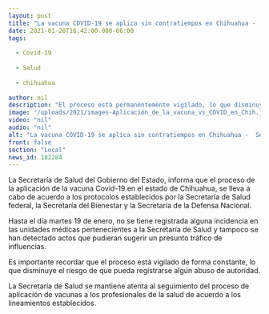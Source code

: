```yaml
---
layout: post
title: "La vacuna COVID-19 se aplica sin contratiempos en Chihuahua -  Secretaría de Salud"
date: 2021-01-20T16:42:00.000-06:00
tags:
  
  - Covid-19
  
  - Salud
  
  - chihuahua
  
author: nil
description: "El proceso está permanentemente vigilado, lo que disminuye el riesgo de que pueda registrarse alguna situación irregular"
image: "/uploads/2021/images-Aplicación_de_la_vacuna_vs_COVID_en_Chih.jpeg"
video: "nil"
audio: "nil"
alt: "La vacuna COVID-19 se aplica sin contratiempos en Chihuahua -  Secretaría de Salud"
front: false
section: "Local"
news_id: 182284
---
```


La Secretaría de Salud del Gobierno del Estado, informa que el proceso de la aplicación de la vacuna Covid-19 en el estado de Chihuahua, se lleva a cabo de acuerdo a los protocolos establecidos por la Secretaría de Salud federal, la Secretaría del Bienestar y la Secretaría de la Defensa Nacional. 

Hasta el día martes 19 de enero, no se tiene registrada alguna incidencia en las unidades médicas pertenecientes a la Secretaría de Salud y tampoco se han detectado actos que pudieran sugerir un presunto tráfico de influencias. 

Es importante recordar que el proceso está vigilado de forma constante, lo que disminuye el riesgo de que pueda registrarse algún abuso de autoridad.

La Secretaría de Salud se mantiene atenta al seguimiento del proceso de aplicación de vacunas a los profesionales de la salud de acuerdo a los lineamientos establecidos.